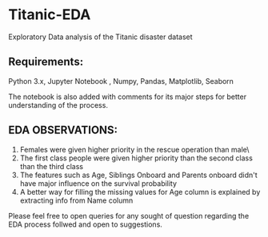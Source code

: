# Titanic-EDA
Exploratory Data analysis of the Titanic disaster dataset

## Requirements:
Python 3.x, Jupyter Notebook , Numpy, Pandas, Matplotlib, Seaborn

The notebook is also added with comments for its major steps for better understanding of the process.

## EDA OBSERVATIONS:
1. Females were given higher priority in the rescue operation than male\
2. The first class people were given higher priority than the second class than the third class
3. The features such as Age, Siblings Onboard and Parents onboard didn't have major influence on the survival probability
4. A better way for filling the missing values for Age column is explained by extracting info from Name column

Please feel free to open queries for any sought of question regarding the EDA process follwed and open to suggestions.
